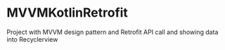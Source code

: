 # MVVMKotlinRetrofit
Project with MVVM design pattern and Retrofit API call and showing data into Recyclerview

